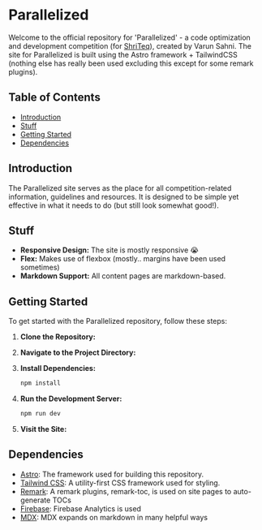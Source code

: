 # Parallelized

Welcome to the official repository for 'Parallelized' - a code optimization and development competition (for [ShriTeq](https://shriteq.org)), created by Varun Sahni. The site for Parallelized is built using the Astro framework + TailwindCSS (nothing else has really been used excluding this except for some remark plugins).

## Table of Contents

- [Introduction](#introduction)
- [Stuff](#stuff)
- [Getting Started](#getting-started)
- [Dependencies](#dependencies)

## Introduction

The Parallelized site serves as the place for all competition-related information, guidelines and resources. It is designed to be simple yet effective in what it needs to do (but still look somewhat good!).

## Stuff

- **Responsive Design:** The site is mostly responsive 😭
- **Flex:** Makes use of flexbox (mostly.. margins have been used sometimes)
- **Markdown Support:** All content pages are markdown-based.

## Getting Started

To get started with the Parallelized repository, follow these steps:

1. **Clone the Repository:**

2. **Navigate to the Project Directory:**

3. **Install Dependencies:**
   ```bash
   npm install
   ```

4. **Run the Development Server:**
   ```bash
   npm run dev
   ```

5. **Visit the Site:**

## Dependencies

- [Astro](https://astro.build/): The framework used for building this repository.
- [Tailwind CSS](https://tailwindcss.com/): A utility-first CSS framework used for styling.
- [Remark](https://github.com/remarkjs/remark): A remark plugins, remark-toc, is used on site pages to auto-generate TOCs
- [Firebase](https://firebase.google.com): Firebase Analytics is used
- [MDX](https://mdxjs.com): MDX expands on markdown in many helpful ways
